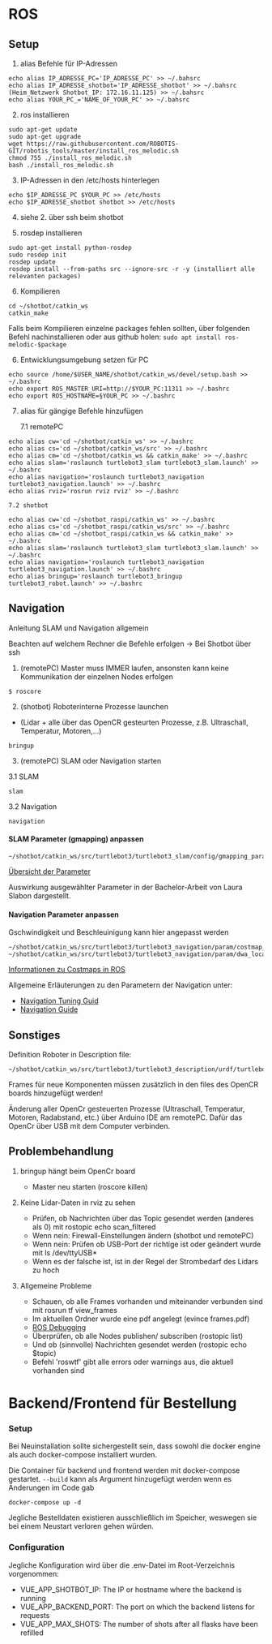 # ROS

## Setup

1. alias Befehle für IP-Adressen

``` shell
echo alias IP_ADRESSE_PC='IP_ADRESSE_PC' >> ~/.bahsrc
echo alias IP_ADRESSE_shotbot='IP_ADRESSE_shotbot' >> ~/.bahsrc
(Heim_Netzwerk Shotbot_IP: 172.16.11.125) >> ~/.bahsrc
echo alias YOUR_PC_='NAME_OF_YOUR_PC' >> ~/.bahsrc
```

2. ros installieren

``` shell
sudo apt-get update
sudo apt-get upgrade
wget https://raw.githubusercontent.com/ROBOTIS-GIT/robotis_tools/master/install_ros_melodic.sh
chmod 755 ./install_ros_melodic.sh
bash ./install_ros_melodic.sh
```

3. IP-Adressen in den /etc/hosts hinterlegen 

``` shell
echo $IP_ADRESSE_PC $YOUR_PC >> /etc/hosts 
echo $IP_ADRESSE_shotbot shotbot >> /etc/hosts
```

4. siehe 2. über ssh beim shotbot

5. rosdep installieren

``` shell
sudo apt-get install python-rosdep
sudo rosdep init
rosdep update
rosdep install --from-paths src --ignore-src -r -y (installiert alle relevanten packages)
```

6. Kompilieren

``` shell
cd ~/shotbot/catkin_ws
catkin_make
```
Falls beim Kompilieren einzelne packages fehlen sollten, über folgenden Befehl nachinstallieren oder aus github holen:
`sudo apt install ros-melodic-$package`

6. Entwicklungsumgebung setzen für PC

``` shell
echo source /home/$USER_NAME/shotbot/catkin_ws/devel/setup.bash >> ~/.bashrc
echo export ROS_MASTER_URI=http://$YOUR_PC:11311 >> ~/.bashrc
echo export ROS_HOSTNAME=§YOUR_PC >> ~/.bashrc
```

7. alias für gängige Befehle hinzufügen

	7.1 remotePC
``` shell
echo alias cw='cd ~/shotbot/catkin_ws' >> ~/.bashrc
echo alias cs='cd ~/shotbot/catkin_ws/src' >> ~/.bashrc
echo alias cm='cd ~/shotbot/catkin_ws && catkin_make' >> ~/.bashrc
echo alias slam='roslaunch turtlebot3_slam turtlebot3_slam.launch' >> ~/.bashrc
echo alias navigation='roslaunch turtlebot3_navigation turtlebot3_navigation.launch' >> ~/.bashrc
echo alias rviz='rosrun rviz rviz' >> ~/.bashrc
```
	7.2 shotbot
``` shell
echo alias cw='cd ~/shotbot_raspi/catkin_ws' >> ~/.bashrc
echo alias cs='cd ~/shotbot_raspi/catkin_ws/src' >> ~/.bashrc
echo alias cm='cd ~/shotbot_raspi/catkin_ws && catkin_make' >> ~/.bashrc
echo alias slam='roslaunch turtlebot3_slam turtlebot3_slam.launch' >> ~/.bashrc
echo alias navigation='roslaunch turtlebot3_navigation turtlebot3_navigation.launch' >> ~/.bashrc
echo alias bringup='roslaunch turtlebot3_bringup turtlebot3_robot.launch' >> ~/.bashrc
```

## Navigation

Anleitung SLAM und Navigation allgemein

Beachten auf welchem Rechner die Befehle erfolgen -> Bei Shotbot über ssh 

1. (remotePC) Master muss IMMER laufen, ansonsten kann keine Kommunikation der einzelnen Nodes erfolgen
``` shell
$ roscore
```
2. (shotbot) Roboterinterne Prozesse launchen 
- (Lidar + alle über das OpenCR gesteurten Prozesse, z.B. Ultraschall, Temperatur, Motoren,...)
``` shell
bringup
```
3. (remotePC) SLAM oder Navigation starten  

  3.1 SLAM
``` shell
slam
```

  3.2 Navigation
``` shell
navigation
```

#### SLAM Parameter (gmapping) anpassen

``` shell
~/shotbot/catkin_ws/src/turtlebot3/turtlebot3_slam/config/gmapping_params.yaml
```
[Übersicht der Parameter](http://wiki.ros.org/gmapping)

Auswirkung ausgewählter Parameter in der Bachelor-Arbeit von Laura Slabon dargestellt.

#### Navigation Parameter anpassen 
Gschwindigkeit und Beschleuinigung kann hier angepasst werden

``` shell
~/shotbot/catkin_ws/src/turtlebot3/turtlebot3_navigation/param/costmap_common_param_waffle_pi.yaml
~/shotbot/catkin_ws/src/turtlebot3/turtlebot3_navigation/param/dwa_local_planner_params_waffle_pi.yaml
```
[Informationen zu Costmaps in ROS](http://wiki.ros.org/costmap_2d#Inflation)

Allgemeine Erläuterungen zu den Parametern der Navigation unter:
- [Navigation Tuning Guid](http://wiki.ros.org/navigation/Tutorials/Navigation%20Tuning%20Guide)
- [Navigation Guide](http://kaiyuzheng.me/documents/navguide.pdf)


## Sonstiges

Definition Roboter in Description file:
``` shell
~/shotbot/catkin_ws/src/turtlebot3/turtlebot3_description/urdf/turtlebot3_waffle_pi.urdf.xacro
```

Frames für neue Komponenten müssen zusätzlich in den files des OpenCR boards hinzugefügt werden!

Änderung aller OpenCr gesteuerten Prozesse (Ultraschall, Temperatur, Motoren, Radabstand, etc.) über Arduino IDE am remotePC. 
Dafür das OpenCr über USB mit dem Computer verbinden. 

## Problembehandlung

1. bringup hängt beim OpenCr board
   - Master neu starten (roscore killen)

2. Keine Lidar-Daten in rviz zu sehen
   - Prüfen, ob Nachrichten über das Topic gesendet werden (anderes als 0) mit rostopic echo scan_filtered
   - Wenn nein: Firewall-Einstellungen ändern (shotbot und remotePC) 
   - Wenn nein: Prüfen ob USB-Port der richtige ist oder geändert wurde mit ls /dev/ttyUSB*
   - Wenn es der falsche ist, ist in der Regel der Strombedarf des Lidars zu hoch

3. Allgemeine Probleme
   - Schauen, ob alle Frames vorhanden und miteinander verbunden sind mit rosrun tf view_frames
   - Im aktuellen Ordner wurde eine pdf angelegt (evince frames.pdf)
   - [ROS Debugging](http://wiki.ros.org/tf/Debugging%20tools)
   - Überprüfen, ob alle Nodes publishen/ subscriben (rostopic list)
   - Und ob (sinnvolle) Nachrichten gesendet werden (rostopic echo $topic)
   - Befehl 'roswtf' gibt alle errors oder warnings aus, die aktuell vorhanden sind

# Backend/Frontend für Bestellung
### Setup

Bei Neuinstallation sollte sichergestellt sein, dass sowohl die docker engine als auch docker-compose installiert wurden.

Die Container für backend und frontend werden mit docker-compose gestartet. `--build` kann als Argument hinzugefügt werden wenn es Änderungen im Code gab
``` shell
docker-compose up -d
```

Jegliche Bestelldaten existieren ausschließlich im Speicher, weswegen sie bei einem Neustart verloren gehen würden.

### Configuration

Jegliche Konfiguration wird über die .env-Datei im Root-Verzeichnis vorgenommen:

- VUE_APP_SHOTBOT_IP: The IP or hostname where the backend is running
- VUE_APP_BACKEND_PORT: The port on which the backend listens for requests
- VUE_APP_MAX_SHOTS: The number of shots after all flasks have been refilled
